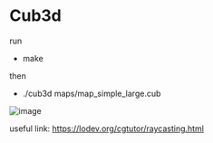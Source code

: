 # Cub3d

run
*  make

then
*  ./cub3d maps/map_simple_large.cub

![image](https://github.com/YYBer/so_long/blob/main/Cub3D.gif)

useful link: https://lodev.org/cgtutor/raycasting.html
